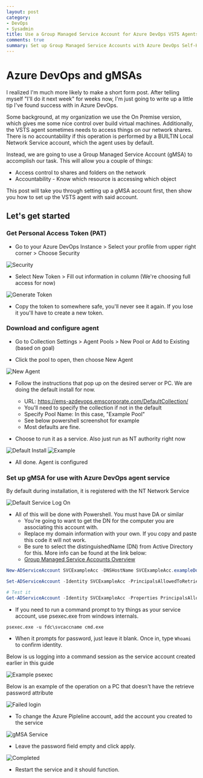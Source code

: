 ```yaml
---
layout: post
category: 
- DevOps
- Sysadmin
title: Use a Group Managed Service Account for Azure DevOps VSTS Agents
comments: true
summary: Set up Group Managed Service Accounts with Azure DevOps Self-Host Build Agents
---
```


# Azure DevOps and gMSAs
I realized I'm much more likely to make a short form post. After telling myself "I'll do it next week" for weeks now, I'm just going to write up a little tip I've found success with in Azure DevOps.

Some background, at my organization we use the On Premise version, which gives me some nice control over build virtual machines. Additionally, the VSTS agent sometimes needs to access things on our network shares. There is no accountability if this operation is performed by a BUILTIN Local Network Service account, which the agent uses by default.

Instead, we are going to use a Group Managed Service Account (gMSA) to accomplish our task. This will allow you a couple of things:

* Access control to shares and folders on the network
* Accountability - Know which resource is accessing which object

This post will take you through setting up a gMSA account first, then show you how to set up the VSTS agent with said account.

## Let's get started

### Get Personal Access Token (PAT)


* Go to your Azure DevOps Instance > Select your profile from upper right corner > Choose Security

![Security](\assets\2022-10-26\Security-Setting.png)


* Select New Token > Fill out information in column (We're choosing full access for now)


![Generate Token](\assets\2022-10-26\Generate-Token.png)


* Copy the token to somewhere safe, you'll never see it again. If you lose it you'll have to create a new token.

### Download and configure agent

* Go to Collection Settings > Agent Pools > New Pool or Add to Existing (based on goal)


* Click the pool to open, then choose New Agent


![New Agent](\assets\2022-10-26\New-Agent.png)


* Follow the instructions that pop up on the desired server or PC. We are doing the default install for now.
	- URL: https://ems-azdevops.emscorporate.com/DefaultCollection/
    - You'll need to specify the collection if not in the default
    - Specify Pool Name: In this case, "Example Pool"
    - See below powershell screenshot for example
    - Most defaults are fine.


* Choose to run it as a service. Also just run as NT authority right now

![Default Install](\assets\2022-10-26\Default-Install.png)
![Example](\assets\2022-10-26\Example.png)



* All done. Agent is configured

### Set up gMSA for use with Azure DevOps agent service

By default during installation, it is registered with the NT Network Service

![Default Service Log On](\assets\2022-10-26\Default-Service-Logon.png)


* All of this will be done with Powershell. You must have DA or similar
	- You're going to want to get the DN for the computer you are associating this account with.
    - Replace my domain information with your own. If you copy and paste this code it will not work.
    - Be sure to select the distinguishedName (DN) from Active Directory for this. More info can be found at the link below:
    - <a href="https://learn.microsoft.com/en-us/windows-server/security/group-managed-service-accounts/group-managed-service-accounts-overview">Group Managed Service Accounts Overview</a>


``` Powershell
New-ADServiceAccount SVCExampleAcc -DNSHostName SVCExampleAcc.exampleDomain.com

Set-ADServiceAccount -Identity SVCExampleAcc -PrincipalsAllowedToRetrieveManagedPassword "CN=WIN10TESTVM,OU=Win10,OU=Desktops,OU=Computers,DC=fdc,DC=prv"

# Test it
Get-ADServiceAccount -Identity SVCExampleAcc -Properties PrincipalsAllowedToRetrieveManagedPassword

```

* If you need to run a command prompt to try things as your service account, use psexec.exe from windows internals.


``` CMD
psexec.exe -u fdc\svcaccname cmd.exe
```


* When it prompts for password, just leave it blank. Once in, type ``` Whoami ``` to confirm identity.


Below is us logging into a command session as the service account created earlier in this guide

![Example psexec](\assets\2022-10-26\Example-psexec.png)

Below is an example of the operation on a PC that doesn't have the retrieve password attribute

![Failed login](\assets\2022-10-26\Failed-Login.png)


* To change the Azure Pipleline account, add the account you created to the service


![gMSA Service](\assets\2022-10-26\gMSA-Service.png)


* Leave the password field empty and click apply.


![Completed](\assets\2022-10-26\Completed.png)


* Restart the service and it should function.

